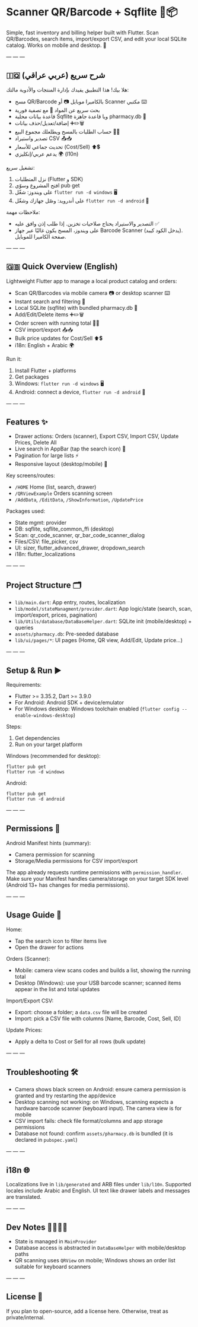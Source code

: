 # Scanner QR/Barcode + Sqflite 💊📦

Simple, fast inventory and billing helper built with Flutter. Scan QR/Barcodes, search items, import/export CSV, and edit your local SQLite catalog. Works on mobile and desktop. 🚀

— — —

## 🇮🇶 شرح سريع (عربي عراقي)

هلا بيك! هذا التطبيق يفيدك بإدارة المنتجات والأدوية مالتك:

- مسح QR/Barcode بالكاميرا موبايل 📷 أو Scanner مكتبي ⌨️
- بحث سريع عن المواد 🔎 مع تصفية فورية
- قاعدة بيانات محلية Sqflite ويا قاعدة جاهزة pharmacy.db 💾
- إضافة/تعديل/حذف بيانات ➕✏️🗑️
- حساب الطلبات بالمسح ويطلعلك مجموع البيع 🧾➕
- تصدير واستيراد CSV 📤📥
- تحديث جماعي للأسعار (Cost/Sell) ⬆️💲
- يدعم عربي/إنكليزي 🌍 (l10n)

تشغيل سريع:

1) نزل المتطلبات (Flutter و SDK)
2) افتح المشروع وسوّي pub get
3) على ويندوز: شغّل `flutter run -d windows`  🖥️
4) على أندرويد: وصّل جهازك وشغّل `flutter run -d android` 🤖

ملاحظات مهمة:

- التصدير والاستيراد يحتاج صلاحيات تخزين. إذا طلب إذن وافق عليه ✅
- على ويندوز، المسح يكون غالبًا عبر جهاز Barcode Scanner (يدخل الكود كيبد). صفحة الكاميرا للموبايل.

— — —

## 🇬🇧 Quick Overview (English)

Lightweight Flutter app to manage a local product catalog and orders:

- Scan QR/Barcodes via mobile camera 📷 or desktop scanner ⌨️
- Instant search and filtering 🔎
- Local SQLite (sqflite) with bundled pharmacy.db 💾
- Add/Edit/Delete items ➕✏️🗑️
- Order screen with running total 🧾➕
- CSV import/export 📤📥
- Bulk price updates for Cost/Sell ⬆️💲
- i18n: English + Arabic 🌍

Run it:

1) Install Flutter + platforms
2) Get packages
3) Windows: `flutter run -d windows`  🖥️
4) Android: connect a device, `flutter run -d android` 🤖

— — —

## Features ✨

- Drawer actions: Orders (scanner), Export CSV, Import CSV, Update Prices, Delete All
- Live search in AppBar (tap the search icon) 🔎
- Pagination for large lists ⚡
- Responsive layout (desktop/mobile) 🧩

Key screens/routes:

- `/HOME` Home (list, search, drawer)
- `/QRViewExample` Orders scanning screen
- `/AddData`, `/EditData`, `/ShowInformation`, `/UpdatePrice`

Packages used:

- State mgmt: provider
- DB: sqflite, sqflite_common_ffi (desktop)
- Scan: qr_code_scanner, qr_bar_code_scanner_dialog
- Files/CSV: file_picker, csv
- UI: sizer, flutter_advanced_drawer, dropdown_search
- i18n: flutter_localizations

— — —

## Project Structure 🗂️

- `lib/main.dart`: App entry, routes, localization
- `lib/model/stateManagment/provider.dart`: App logic/state (search, scan, import/export, prices, pagination)
- `lib/Utils/database/DataBaseHelper.dart`: SQLite init (mobile/desktop) + queries
- `assets/pharmacy.db`: Pre-seeded database
- `lib/ui/pages/*`: UI pages (Home, QR view, Add/Edit, Update price…)

— — —

## Setup & Run ▶️

Requirements:

- Flutter >= 3.35.2, Dart >= 3.9.0
- For Android: Android SDK + device/emulator
- For Windows desktop: Windows toolchain enabled (`flutter config --enable-windows-desktop`)

Steps:

1) Get dependencies
2) Run on your target platform

Windows (recommended for desktop):

```
flutter pub get
flutter run -d windows
```

Android:

```
flutter pub get
flutter run -d android
```

— — —

## Permissions 🔐

Android Manifest hints (summary):

- Camera permission for scanning
- Storage/Media permissions for CSV import/export

The app already requests runtime permissions with `permission_handler`. Make sure your Manifest handles camera/storage on your target SDK level (Android 13+ has changes for media permissions).

— — —

## Usage Guide 🧭

Home:

- Tap the search icon to filter items live
- Open the drawer for actions

Orders (Scanner):

- Mobile: camera view scans codes and builds a list, showing the running total
- Desktop (Windows): use your USB barcode scanner; scanned items appear in the list and total updates

Import/Export CSV:

- Export: choose a folder; a `data.csv` file will be created
- Import: pick a CSV file with columns [Name, Barcode, Cost, Sell, ID]

Update Prices:

- Apply a delta to Cost or Sell for all rows (bulk update)

— — —

## Troubleshooting 🛠️

- Camera shows black screen on Android: ensure camera permission is granted and try restarting the app/device
- Desktop scanning not working: on Windows, scanning expects a hardware barcode scanner (keyboard input). The camera view is for mobile
- CSV import fails: check file format/columns and app storage permissions
- Database not found: confirm `assets/pharmacy.db` is bundled (it is declared in `pubspec.yaml`)

— — —

## i18n 🌐

Localizations live in `lib/generated` and ARB files under `lib/l10n`. Supported locales include Arabic and English. UI text like drawer labels and messages are translated.

— — —

## Dev Notes 👩‍💻👨‍💻

- State is managed in `MainProvider`
- Database access is abstracted in `DataBaseHelper` with mobile/desktop paths
- QR scanning uses `QRView` on mobile; Windows shows an order list suitable for keyboard scanners

— — —

## License 📄

If you plan to open-source, add a license here. Otherwise, treat as private/internal.


